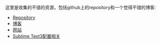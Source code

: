这里是收集的不错的资源，包括github上的repository和一个觉得不错的博客:
- [Repository](https://github.com/zhangzhenqiang/resource/blob/master/repositories.md)
- [博客](https://github.com/zhangzhenqiang/resource/blob/master/blogs.md)
- [网站](https://github.com/zhangzhenqiang/resource/blob/master/sites.md)
- [Sublime Text3配置相关](https://github.com/zhangzhenqiang/resource/blob/master/ST3Settings.md)
